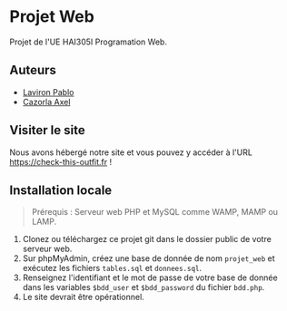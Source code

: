 # Projet Web

Projet de l'UE HAI305I Programation Web.

## Auteurs

- [Laviron Pablo](https://github.com/0lbap)
- [Cazorla Axel](https://github.com/Ethazio)

## Visiter le site

Nous avons hébergé notre site et vous pouvez y accéder à l'URL https://check-this-outfit.fr !

## Installation locale

> Prérequis : Serveur web PHP et MySQL comme WAMP, MAMP ou LAMP.

1. Clonez ou téléchargez ce projet git dans le dossier public de votre serveur web.
2. Sur phpMyAdmin, créez une base de donnée de nom `projet_web` et exécutez les fichiers `tables.sql` et `donnees.sql`.
3. Renseignez l'identifiant et le mot de passe de votre base de donnée dans les variables `$bdd_user` et `$bdd_password` du fichier `bdd.php`.
4. Le site devrait être opérationnel.
